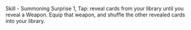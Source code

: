 Skill - Summoning
Surprise
1, Tap: reveal cards from your library until you reveal a Weapon. Equip that weapon, and shuffle the other revealed cards into your library.
